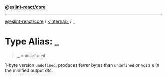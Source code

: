 [**@eslint-react/core**](../README.md)

***

[@eslint-react/core](../README.md) / [\<internal\>](README.md) / \_

# Type Alias: \_

> **\_** = `undefined`

1-byte version `undefined`, produces fewer bytes than `undefined` or `void 0` in the minified output dts.
